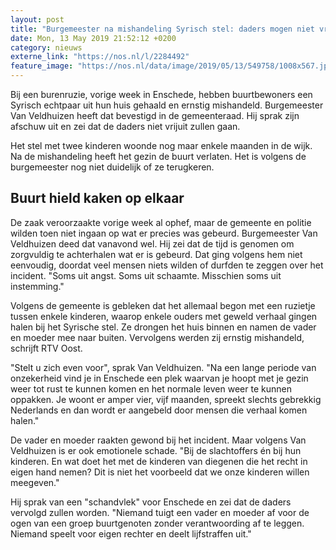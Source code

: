 ```yaml
---
layout: post
title: "Burgemeester na mishandeling Syrisch stel: daders mogen niet vrijuit gaan"
date: Mon, 13 May 2019 21:52:12 +0200
category: nieuws
externe_link: "https://nos.nl/l/2284492"
feature_image: "https://nos.nl/data/image/2019/05/13/549758/1008x567.jpg"
---
```


<p>Bij een burenruzie, vorige week in Enschede, hebben buurtbewoners een Syrisch echtpaar uit hun huis gehaald en ernstig mishandeld. Burgemeester Van Veldhuizen heeft dat bevestigd in de gemeenteraad. Hij sprak zijn afschuw uit en zei dat de daders niet vrijuit zullen gaan.</p>
<p>Het stel met twee kinderen woonde nog maar enkele maanden in de wijk. Na de mishandeling heeft het gezin de buurt verlaten. Het is volgens de burgemeester nog niet duidelijk of ze terugkeren.</p>
<h2>Buurt hield kaken op elkaar</h2>
<p>De zaak veroorzaakte vorige week al ophef, maar de gemeente en politie wilden toen niet ingaan op wat er precies was gebeurd. Burgemeester Van Veldhuizen deed dat vanavond wel. Hij zei dat de tijd is genomen om zorgvuldig te achterhalen wat er is gebeurd. Dat ging volgens hem niet eenvoudig, doordat veel mensen niets wilden of durfden te zeggen over het incident. "Soms uit angst. Soms uit schaamte. Misschien soms uit instemming."</p>
<p>Volgens de gemeente is gebleken dat het allemaal begon met een ruzietje tussen enkele kinderen, waarop enkele ouders met geweld verhaal gingen halen bij het Syrische stel. Ze drongen het huis binnen en namen de vader en moeder mee naar buiten. Vervolgens werden zij ernstig mishandeld, schrijft RTV Oost.</p>
<p>"Stelt u zich even voor", sprak Van Veldhuizen. "Na een lange periode van onzekerheid vind je in Enschede een plek waarvan je hoopt met je gezin weer tot rust te kunnen komen en het normale leven weer te kunnen oppakken. Je woont er amper vier, vijf maanden, spreekt slechts gebrekkig Nederlands en dan wordt er aangebeld door mensen die verhaal komen halen."</p>
<p>De vader en moeder raakten gewond bij het incident. Maar volgens Van Veldhuizen is er ook emotionele schade. "Bij de slachtoffers én bij hun kinderen. En wat doet het met de kinderen van diegenen die het recht in eigen hand nemen? Dit is niet het voorbeeld dat we onze kinderen willen meegeven."</p>
<p>Hij sprak van een "schandvlek" voor Enschede en zei dat de daders vervolgd zullen worden. "Niemand tuigt een vader en moeder af voor de ogen van een groep buurtgenoten zonder verantwoording af te leggen. Niemand speelt voor eigen rechter en deelt lijfstraffen uit."</p>
